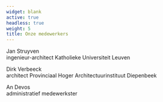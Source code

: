 ```yaml
---
widget: blank
active: true
headless: true
weight: 5
title: Onze medewerkers
---
```

<p>Jan Struyven<br>
<span class="small">ingenieur-architect Katholieke Universiteit Leuven</span></p>

<p>Dirk Verbeeck<br>
<span class="small">architect Provinciaal Hoger Architectuurinstituut Diepenbeek</span></p>

<p>An Devos<br>
<span class="small">administratief medewerkster</span></p>
